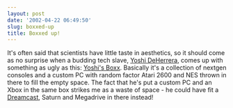 ```yaml
---
layout: post
date: '2002-04-22 06:49:50'
slug: boxxed-up
title: Boxxed up!
---
```


It's often said that scientists have little taste in aesthetics, so it should come as no surprise when a budding tech slave, [Yoshi DeHerrera](http://www.techtv.com/screensavers/aboutus/story/0,24330,3336336,00.html), comes up with something as ugly as this: [Yoshi's Boxx](http://www.techtv.com/screensavers/supergeek/story/0,24330,3381725,00.html). Basically it's a collection of nextgen consoles and a custom PC with random factor Atari 2600 and NES thrown in there to fill the empty space. The fact that he's put a custom PC and an Xbox in the same box strikes me as a waste of space - he could have fit a [Dreamcast](http://www.gamecritics.com/editorial/dreamcast_war_01.html), Saturn and Megadrive in there instead!
